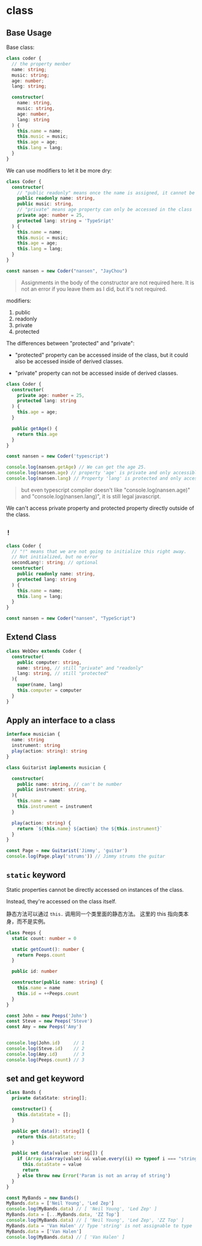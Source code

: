 # class

## Base Usage

Base class:

```ts
class coder {
  // the property menber
  name: string;
  music: string;
  age: number;
  lang: string;

  constructor(
    name: string, 
    music: string, 
    age: number, 
    lang: string
  ) {
    this.name = name;
    this.music = music;
    this.age = age;
    this.lang = lang;
  }
}
```

We can use modifiers to let it be more dry:

```ts
class Coder {
  constructor(
    // "public readonly" means once the name is assigned, it cannot be changed.
    public readonly name: string,
    public music: string,
    // "private" means age property can only be accessed in the class
    private age: number = 25,
    protected lang: string = 'TypeSript'
  ) {
    this.name = name;
    this.music = music;
    this.age = age;
    this.lang = lang;
  }
}

const nansen = new Coder("nansen", "JayChou")
```

> Assignments in the body of the constructor are not required here.
> It is not an error if you leave them as I did, but it's not required.

modifiers:

1. public
2. readonly
3. private
4. protected

The differences between "protected" and "private":

- "protected" property can be accessed inside of the class, but it could also be accessed inside of derived classes.

- "private" property can not be accessed inside of derived classes.

```ts
class Coder {
  constructor(
    private age: number = 25,
    protected lang: string
  ) {
    this.age = age;
  }

  public getAge() {
    return this.age
  }
}

const nansen = new Coder('typescript')

console.log(nansen.getAge) // We can get the age 25.
console.log(nansen.age) // property 'age' is private and only accessible within class 'Coder'.
console.log(nansen.lang) // Property 'lang' is protected and only accessible within class 'Coder' and its subclasses.
```

> but even typescript compiler doesn't like "console.log(nansen.age)" and "console.log(nansen.lang)", it is still legal javascript.

We can't access private property and protected property directly outside of the class.

## `!`

```ts
class Coder {
  // "!" means that we are not going to initialize this right away.
  // Not initialized, but no error
  secondLang!: string; // optional
  constructor(
    public readonly name: string,
    protected lang: string
  ) {
    this.name = name;
    this.lang = lang;
  }
}

const nansen = new Coder("nansen", "TypeScript") 
```

## Extend Class

```ts
class WebDev extends Coder {
  constructor(
    public computer: string,
    name: string, // still "private" and "readonly"
    lang: string, // still "protected"
  ){
    super(name, lang)
    this.computer = computer
  }
}
```

## Apply an interface to a class

```ts
interface musician {
  name: string
  instrument: string
  play(action: string): string
}

class Guitarist implements musician {

  constructor(
    public name: string, // can't be number
    public instrument: string,
  ){
    this.name = name
    this.instrument = instrument
  }

  play(action: string) {
    return `${this.name} ${action} the ${this.instrument}`
  }
}

const Page = new Guitarist('Jimmy', 'guitar')
console.log(Page.play('strums')) // Jimmy strums the guitar
```

## `static` keyword

Static properties cannot be directly accessed on instances of the class.

Instead, they're accessed on the class itself.

静态方法可以通过 `this.` 调用同一个类里面的静态方法。
这里的 this 指向类本身，而不是实例。

```ts
class Peeps {
  static count: number = 0

  static getCount(): number {
    return Peeps.count
  }

  public id: number

  constructor(public name: string) {
    this.name = name
    this.id = ++Peeps.count
  }
}

const John = new Peeps('John')
const Steve = new Peeps('Steve')
const Amy = new Peeps('Amy')


console.log(John.id)     // 1
console.log(Steve.id)    // 2
console.log(Amy.id)      // 3
console.log(Peeps.count) // 3
```

## set and get keyword

```ts
class Bands {
  private dataState: string[];

  constructor() {
    this.dataState = [];
  }

  public get data(): string[] {
    return this.dataState;
  }

  public set data(value: string[]) {
    if (Array.isArray(value) && value.every((i) => typeof i === "string")) {
      this.dataState = value
      return
    } else throw new Error('Param is not an array of string') 
  }
}

const MyBands = new Bands()
MyBands.data = ['Neil Young', 'Led Zep']
console.log(MyBands.data) // [ 'Neil Young', 'Led Zep' ]
MyBands.data = [...MyBands.data, 'ZZ Top']
console.log(MyBands.data) // [ 'Neil Young', 'Led Zep', 'ZZ Top' ]
MyBands.data = 'Van Halen' // Type 'string' is not assignable to type 'string[]'.
MyBands.data = ['Van Halen']
console.log(MyBands.data) // [ 'Van Halen' ]
```
